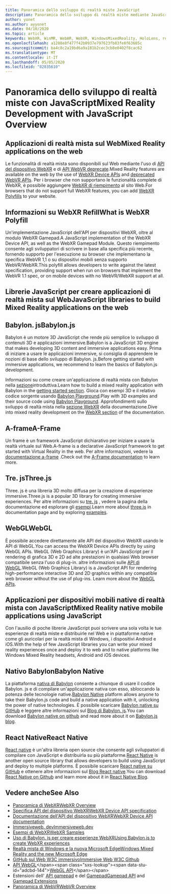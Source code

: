 ```yaml
---
title: Panoramica dello sviluppo di realtà miste JavaScript
description: Panoramica dello sviluppo di realtà miste mediante JavaScript per auricolari Web, per dispositivi mobili e Windows immersivi.
author: yonet
ms.author: ayyonet
ms.date: 04/10/2020
ms.topic: article
keywords: WebXR, WinMR, WebAR, WebVR, WindowsMixedReality, HoloLens, realtà mista di Windows, Web VR, Web XR, Web Mr, Web AR, 360, 360 video, 360 video, 360 foto, 360 foto, 360 contenuto, immersive Web, immersive-Web, IW, immersiveweb
ms.openlocfilehash: a1288e8f477f42b0937e797623fb83fe8f63685c
ms.sourcegitcommit: ba4c8c2a19bd6a9a181b2cec3cb8e0402f8cac62
ms.translationtype: MT
ms.contentlocale: it-IT
ms.lasthandoff: 05/05/2020
ms.locfileid: "82835610"
---
```

# <a name="mixed-reality-development-with-javascript-overview"></a><span data-ttu-id="adcbd-104">Panoramica dello sviluppo di realtà miste con JavaScript</span><span class="sxs-lookup"><span data-stu-id="adcbd-104">Mixed Reality Development with JavaScript Overview</span></span>

## <a name="mixed-reality-applications-on-the-web"></a><span data-ttu-id="adcbd-105">Applicazioni di realtà mista sul Web</span><span class="sxs-lookup"><span data-stu-id="adcbd-105">Mixed Reality applications on the web</span></span>

<span data-ttu-id="adcbd-106">Le funzionalità di realtà mista sono disponibili sul Web mediante l'uso di [API del dispositivo WebXR](https://developer.mozilla.org/en-US/docs/Web/API/WebXR_Device_API) e di [API WebVR deprecate](webxr-overview.md).</span><span class="sxs-lookup"><span data-stu-id="adcbd-106">Mixed Reality features are available on the web by the use of [WebXR Device APIs](https://developer.mozilla.org/en-US/docs/Web/API/WebXR_Device_API) and [deprecated WebVR APIs](webxr-overview.md).</span></span> <span data-ttu-id="adcbd-107">Per i browser che non supportano le funzionalità complete di WebXR, è possibile aggiungere [WebXR di riempimento](https://github.com/immersive-web/webxr-polyfill) al sito Web.</span><span class="sxs-lookup"><span data-stu-id="adcbd-107">For browsers that do not support full WebXR features, you can add [WebXR Polyfills](https://github.com/immersive-web/webxr-polyfill) to your website.</span></span>

## <a name="what-is-webxr-polyfill"></a><span data-ttu-id="adcbd-108">Informazioni su WebXR Refill</span><span class="sxs-lookup"><span data-stu-id="adcbd-108">What is WebXR Polyfill</span></span>

<span data-ttu-id="adcbd-109">Un'implementazione JavaScript dell'API per dispositivi WebXR, oltre al modulo WebXR Gamepad.</span><span class="sxs-lookup"><span data-stu-id="adcbd-109">A JavaScript implementation of the WebXR Device API, as well as the WebXR Gamepad Module.</span></span> <span data-ttu-id="adcbd-110">Questo riempimento consente agli sviluppatori di scrivere in base alla specifica più recente, fornendo supporto per l'esecuzione su browser che implementano la specifica WebVR 1,1 o su dispositivi mobili senza supporto WebVR/WebXR.</span><span class="sxs-lookup"><span data-stu-id="adcbd-110">This polyfill allows developers to write against the latest specification, providing support when run on browsers that implement the WebVR 1.1 spec, or on mobile devices with no WebVR/WebXR support at all.</span></span>

## <a name="javascript-libraries-to-build-mixed-reality-applications-on-the-web"></a><span data-ttu-id="adcbd-111">Librerie JavaScript per creare applicazioni di realtà mista sul Web</span><span class="sxs-lookup"><span data-stu-id="adcbd-111">JavaScript libraries to build Mixed Reality applications on the web</span></span>

## <a name="babylonjs"></a><span data-ttu-id="adcbd-112">Babylon. js</span><span class="sxs-lookup"><span data-stu-id="adcbd-112">Babylon.js</span></span>

<span data-ttu-id="adcbd-113">Babylon è un motore 3D JavaScript che rende più semplice lo sviluppo di contenuti 3D e applicazioni immersive.</span><span class="sxs-lookup"><span data-stu-id="adcbd-113">Babylon is a JavaScript 3D engine that makes developing 3D content and immersive applications easy.</span></span> <span data-ttu-id="adcbd-114">Prima di iniziare a usare le applicazioni immersive, si consiglia di apprendere le nozioni di base dello sviluppo di Babylon. js.</span><span class="sxs-lookup"><span data-stu-id="adcbd-114">Before getting started with immersive applications, we recommend to learn the basics of Babylon.js development.</span></span>

<span data-ttu-id="adcbd-115">Informazioni su come creare un'applicazione di realtà mista con Babylon nella [sezione](https://doc.babylonjs.com/)introduttiva.</span><span class="sxs-lookup"><span data-stu-id="adcbd-115">Learn how to build a mixed reality application with Babylon in the [getting started section](https://doc.babylonjs.com/).</span></span> <span data-ttu-id="adcbd-116">Gioca con esempi 3D e il relativo codice sorgente usando [Babylon Playground](https://doc.babylonjs.com/examples/).</span><span class="sxs-lookup"><span data-stu-id="adcbd-116">Play with 3D examples and their source code using [Babylon Playground](https://doc.babylonjs.com/examples/).</span></span> <span data-ttu-id="adcbd-117">Approfondimenti sullo sviluppo di realtà mista nella [sezione WebXR](https://doc.babylonjs.com/how_to/introduction_to_webxr) della documentazione.</span><span class="sxs-lookup"><span data-stu-id="adcbd-117">Dive into mixed reality development on the [WebXR section](https://doc.babylonjs.com/how_to/introduction_to_webxr) of the documentation.</span></span> 

## <a name="a-frame"></a><span data-ttu-id="adcbd-118">A-frame</span><span class="sxs-lookup"><span data-stu-id="adcbd-118">A-Frame</span></span>

<span data-ttu-id="adcbd-119">Un frame è un framework JavaScript dichiarativo per iniziare a usare la realtà virtuale sul Web.</span><span class="sxs-lookup"><span data-stu-id="adcbd-119">A-frame is a declarative JavaScript framework to get started with Virtual Reality in the web.</span></span> <span data-ttu-id="adcbd-120">Per altre informazioni, vedere la [documentazione a-frame](https://aframe.io/) .</span><span class="sxs-lookup"><span data-stu-id="adcbd-120">Check out the [A-Frame documentation](https://aframe.io/) to learn more.</span></span>

## <a name="threejs"></a><span data-ttu-id="adcbd-121">Tre. js</span><span class="sxs-lookup"><span data-stu-id="adcbd-121">Three.js</span></span>

<span data-ttu-id="adcbd-122">Three. js è una libreria 3D molto diffusa per la creazione di esperienze immersive.</span><span class="sxs-lookup"><span data-stu-id="adcbd-122">Three.js is a popular 3D library for creating immersive experiences.</span></span> <span data-ttu-id="adcbd-123">Per altre informazioni su [tre. js](https://threejs.org/docs/index.html#manual/en/introduction/Creating-a-scene) , vedere la pagina della documentazione ed esplorare gli [esempi](https://threejs.org/examples/#webgl_animation_cloth).</span><span class="sxs-lookup"><span data-stu-id="adcbd-123">Learn more about [three.js](https://threejs.org/docs/index.html#manual/en/introduction/Creating-a-scene) in documentation page and by exploring [examples](https://threejs.org/examples/#webgl_animation_cloth).</span></span>

## <a name="webgl"></a><span data-ttu-id="adcbd-124">WebGL</span><span class="sxs-lookup"><span data-stu-id="adcbd-124">WebGL</span></span>

<span data-ttu-id="adcbd-125">È possibile accedere direttamente alle API del dispositivo WebXR usando le API di WebGL.</span><span class="sxs-lookup"><span data-stu-id="adcbd-125">You can access the WebXR Device APIs directly by using WebGL APIs.</span></span> <span data-ttu-id="adcbd-126">WebGL (Web Graphics Library) è un'API JavaScript per il rendering di grafica 3D e 2D ad alte prestazioni in qualsiasi Web browser compatibile senza l'uso di plug-in. altre informazioni sulle [API di WebGL](https://developer.mozilla.org/en-US/docs/Web/API/WebGL_API).</span><span class="sxs-lookup"><span data-stu-id="adcbd-126">WebGL (Web Graphics Library) is a JavaScript API for rendering high-performance interactive 3D and 2D graphics within any compatible web browser without the use of plug-ins. Learn more about the [WebGL APIs](https://developer.mozilla.org/en-US/docs/Web/API/WebGL_API).</span></span>

## <a name="mixed-reality-native-mobile-applications-using-javascript"></a><span data-ttu-id="adcbd-127">Applicazioni per dispositivi mobili native di realtà mista con JavaScript</span><span class="sxs-lookup"><span data-stu-id="adcbd-127">Mixed Reality native mobile applications using JavaScript</span></span>

<span data-ttu-id="adcbd-128">Con l'ausilio di poche librerie JavaScript puoi scrivere una sola volta le tue esperienze di realtà miste e distribuirle nel Web e in piattaforme native come gli auricolari per la realtà mista di Windows, i dispositivi Android e iOS.</span><span class="sxs-lookup"><span data-stu-id="adcbd-128">With the help of few JavaScript libraries you can write your mixed reality experiences once and deploy it to web and to native platforms like Windows Mixed Reality headsets, Android and iOS devices.</span></span>

## <a name="babylon-native"></a><span data-ttu-id="adcbd-129">Nativo Babylon</span><span class="sxs-lookup"><span data-stu-id="adcbd-129">Babylon Native</span></span>

<span data-ttu-id="adcbd-130">La piattaforma [nativa di Babylon](https://www.babylonjs.com/native/) consente a chiunque di usare il codice Babylon. js e di compilare un'applicazione nativa con esso, sbloccando la potenza delle tecnologie native.</span><span class="sxs-lookup"><span data-stu-id="adcbd-130">[Babylon Native](https://www.babylonjs.com/native/) platform allows anyone to take their Babylon.js code and build a native application with it, unlocking the power of native technologies.</span></span> <span data-ttu-id="adcbd-131">È possibile scaricare [Babylon native su GitHub](https://github.com/BabylonJS/BabylonNative) e leggere altre informazioni sul [Blog di Babylon. js](https://medium.com/@babylonjs/babylon-native-821f1694fffc).</span><span class="sxs-lookup"><span data-stu-id="adcbd-131">You can download [Babylon native on github](https://github.com/BabylonJS/BabylonNative) and read more about it on [Babylon.js blog](https://medium.com/@babylonjs/babylon-native-821f1694fffc).</span></span>

## <a name="react-native"></a><span data-ttu-id="adcbd-132">React Native</span><span class="sxs-lookup"><span data-stu-id="adcbd-132">React Native</span></span>

<span data-ttu-id="adcbd-133">[React native](https://reactnative.dev/) è un'altra libreria open source che consente agli sviluppatori di compilare con JavaScript e distribuirla su più piattaforme.</span><span class="sxs-lookup"><span data-stu-id="adcbd-133">[React Native](https://reactnative.dev/) is another open source library that allows developers to build using JavaScript and deploy to multiple platforms.</span></span> <span data-ttu-id="adcbd-134">È possibile scaricare [React native su GitHub](https://github.com/facebook/react-native) e ottenere altre informazioni sul [Blog React native](https://reactnative.dev/blog/).</span><span class="sxs-lookup"><span data-stu-id="adcbd-134">You can download [React Native on Github](https://github.com/facebook/react-native) and learn more about it in [React Native Blog](https://reactnative.dev/blog/).</span></span>

## <a name="see-also"></a><span data-ttu-id="adcbd-135">Vedere anche</span><span class="sxs-lookup"><span data-stu-id="adcbd-135">See Also</span></span>

* [<span data-ttu-id="adcbd-136">Panoramica di WebXR</span><span class="sxs-lookup"><span data-stu-id="adcbd-136">WebXR Overview</span></span>](webxr-overview.md)
* [<span data-ttu-id="adcbd-137">Specifica API del dispositivo WebXR</span><span class="sxs-lookup"><span data-stu-id="adcbd-137">WebXR Device API specification</span></span>](https://immersive-web.github.io/webxr/)
* [<span data-ttu-id="adcbd-138">Documentazione dell'API del dispositivo WebXR</span><span class="sxs-lookup"><span data-stu-id="adcbd-138">WebXR Device API documentation</span></span>](https://developer.mozilla.org/en-US/docs/Web/API/WebXR_Device_API)
* [<span data-ttu-id="adcbd-139">Immersiveweb. dev</span><span class="sxs-lookup"><span data-stu-id="adcbd-139">Immersiveweb.dev</span></span>](https://immersiveweb.dev/)
* [<span data-ttu-id="adcbd-140">Esempi di WebXR</span><span class="sxs-lookup"><span data-stu-id="adcbd-140">WebXR Samples</span></span>](https://immersive-web.github.io/webxr-samples/)
* [<span data-ttu-id="adcbd-141">Uso di Babylon. js per creare esperienze WebXR</span><span class="sxs-lookup"><span data-stu-id="adcbd-141">Using Babylon.js to create WebXR experiences</span></span>](https://doc.babylonjs.com/how_to/introduction_to_webxr)
* [<span data-ttu-id="adcbd-142">Realtà mista di Windows e la nuova Microsoft Edge</span><span class="sxs-lookup"><span data-stu-id="adcbd-142">Windows Mixed Reality and the new Microsoft Edge</span></span>](https://docs.microsoft.com/windows/mixed-reality/new-microsoft-edge#introducing-the-new-microsoft-edge)
* [<span data-ttu-id="adcbd-143">GitHub sul Web W3C immersivo</span><span class="sxs-lookup"><span data-stu-id="adcbd-143">Immersive Web W3C Github</span></span>](https://github.com/immersive-web)
* <span data-ttu-id="adcbd-144">[API WebGL](https://msdn.microsoft.com/library/bg182648(v=vs.85).aspx)</span><span class="sxs-lookup"><span data-stu-id="adcbd-144">[WebGL API](https://msdn.microsoft.com/library/bg182648(v=vs.85).aspx)</span></span>
* <span data-ttu-id="adcbd-145">Estensioni dell' [API gamepad](https://msdn.microsoft.com/library/dn743630(v=vs.85).aspx) e del [Gamepad](https://w3c.github.io/gamepad/extensions.html)</span><span class="sxs-lookup"><span data-stu-id="adcbd-145">[Gamepad API](https://msdn.microsoft.com/library/dn743630(v=vs.85).aspx) and [Gamepad Extensions](https://w3c.github.io/gamepad/extensions.html)</span></span>
* [<span data-ttu-id="adcbd-146">Panoramica di WebVR</span><span class="sxs-lookup"><span data-stu-id="adcbd-146">WebVR Overview</span></span>](webvr-overview.md)
